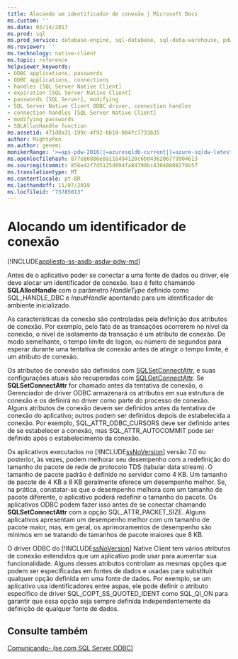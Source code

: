 ```yaml
---
title: Alocando um identificador de conexão | Microsoft Docs
ms.custom: ''
ms.date: 03/14/2017
ms.prod: sql
ms.prod_service: database-engine, sql-database, sql-data-warehouse, pdw
ms.reviewer: ''
ms.technology: native-client
ms.topic: reference
helpviewer_keywords:
- ODBC applications, passwords
- ODBC applications, connections
- handles [SQL Server Native Client]
- expiration [SQL Server Native Client]
- passwords [SQL Server], modifying
- SQL Server Native Client ODBC driver, connection handles
- connection handles [SQL Server Native Client]
- modifying passwords
- SQLAllocHandle function
ms.assetid: 471d8a31-199c-4f92-bb10-004fc7733b35
author: MightyPen
ms.author: genemi
monikerRange: '>=aps-pdw-2016||=azuresqldb-current||=azure-sqldw-latest||>=sql-server-2016||=sqlallproducts-allversions||>=sql-server-linux-2017||=azuresqldb-mi-current'
ms.openlocfilehash: 877e86886e8a11b494120c6b0436206779904613
ms.sourcegitcommit: 856e42f7d5125d094fa84390bc43048808276b57
ms.translationtype: MT
ms.contentlocale: pt-BR
ms.lasthandoff: 11/07/2019
ms.locfileid: "73785013"
---
```

# <a name="allocating-a-connection-handle"></a>Alocando um identificador de conexão
[!INCLUDE[appliesto-ss-asdb-asdw-pdw-md](../../includes/appliesto-ss-asdb-asdw-pdw-md.md)]

  Antes de o aplicativo poder se conectar a uma fonte de dados ou driver, ele deve alocar um identificador de conexão. Isso é feito chamando **SQLAllocHandle** com o parâmetro *HandleType* definido como SQL_HANDLE_DBC e *InputHandle* apontando para um identificador de ambiente inicializado.  
  
 As características da conexão são controladas pela definição dos atributos de conexão. Por exemplo, pelo fato de as transações ocorrerem no nível da conexão, o nível de isolamento da transação é um atributo de conexão. De modo semelhante, o tempo limite de logon, ou número de segundos para esperar durante uma tentativa de conexão antes de atingir o tempo limite, é um atributo de conexão.  
  
 Os atributos de conexão são definidos com [SQLSetConnectAttr](../../relational-databases/native-client-odbc-api/sqlsetconnectattr.md), e suas configurações atuais são recuperadas com [SQLGetConnectAttr](../../relational-databases/native-client-odbc-api/sqlgetconnectattr.md). Se **SQLSetConnectAttr** for chamado antes da tentativa de conexão, o Gerenciador de driver ODBC armazenará os atributos em sua estrutura de conexão e os definirá no driver como parte do processo de conexão. Alguns atributos de conexão devem ser definidos antes da tentativa de conexão do aplicativo; outros podem ser definidos depois de estabelecida a conexão. Por exemplo, SQL_ATTR_ODBC_CURSORS deve ser definido antes de se estabelecer a conexão, mas SQL_ATTR_AUTOCOMMIT pode ser definido após o estabelecimento da conexão.  
  
 Os aplicativos executados no [!INCLUDE[ssNoVersion](../../includes/ssnoversion-md.md)] versão 7.0 ou posterior, às vezes, podem melhorar seu desempenho com a redefinição do tamanho do pacote de rede de protocolo TDS (tabular data stream). O tamanho de pacote padrão é definido no servidor como 4 KB. Um tamanho de pacote de 4 KB a 8 KB geralmente oferece um desempenho melhor. Se, na prática, constatar-se que o desempenho melhora com um tamanho de pacote diferente, o aplicativo poderá redefinir o tamanho do pacote. Os aplicativos ODBC podem fazer isso antes de se conectar chamando **SQLSetConnectAttr** com a opção SQL_ATTR_PACKET_SIZE. Alguns aplicativos apresentam um desempenho melhor com um tamanho de pacote maior, mas, em geral, os aprimoramentos de desempenho são mínimos em se tratando de tamanhos de pacote maiores que 8 KB.  
  
 O driver ODBC do [!INCLUDE[ssNoVersion](../../includes/ssnoversion-md.md)] Native Client tem vários atributos de conexão estendidos que um aplicativo pode usar para aumentar sua funcionalidade. Alguns desses atributos controlam as mesmas opções que podem ser especificadas em fontes de dados e usadas para substituir qualquer opção definida em uma fonte de dados. Por exemplo, se um aplicativo usa identificadores entre aspas, ele pode definir o atributo específico de driver SQL_COPT_SS_QUOTED_IDENT como SQL_QI_ON para garantir que essa opção seja sempre definida independentemente da definição de qualquer fonte de dados.  
  
## <a name="see-also"></a>Consulte também  
 [Comunicando- &#40;se com SQL Server ODBC&#41;](../../relational-databases/native-client-odbc-communication/communicating-with-sql-server-odbc.md)  
  
  
